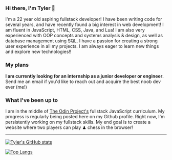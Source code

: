 ### Hi there, I'm Tyler 👋

I'm a 22 year old aspiring fullstack developer! I have been writing code for several years, and have recently found a big interest in web development! I am fluent in JavaScript, HTML, CSS, Java, and Lua! I am also very experienced with OOP concepts and systems analysis & design, as well as database management using SQL. I have a passion for creating a strong user experience in all my projects. I am always eager to learn new things and explore new technologies!!

### My plans
**I am currently looking for an internship as a junior developer or engineer**. Send me an email if you'd like to reach out and acquire the best noob dev ever (me!)

### What I've been up to
I am in the middle of [The Odin Project's](https://www.theodinproject.com/dashboard) fullstack JavaScript curriculum. My progress is regularly being posted here on my Github profile. Right now, I'm persistently working on my fullstack skills. My end goal is to create a website where two players can play ♟ chess in the browser!


----

[![Tyler's GitHub stats](https://github-readme-stats.vercel.app/api?username=tyler-hawkins&theme=dark&show_icons=true)](https://github.com/anuraghazra/github-readme-stats)

[![Top Langs](https://github-readme-stats.vercel.app/api/top-langs/?username=tyler-hawkins&theme=dark&layout=compact)](https://github.com/anuraghazra/github-readme-stats)
